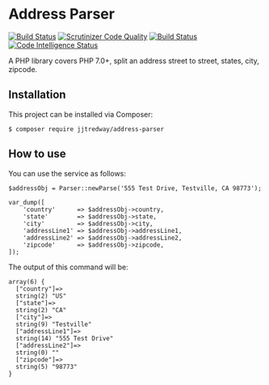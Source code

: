 # Address Parser

[![Build Status](https://www.travis-ci.org/carpcai/address-parser.svg?branch=master)](https://www.travis-ci.org/carpcai/address-parser)
[![Scrutinizer Code Quality](https://scrutinizer-ci.com/g/carpcai/address-parser/badges/quality-score.png?b=master)](https://scrutinizer-ci.com/g/carpcai/address-parser/?branch=master)
[![Build Status](https://scrutinizer-ci.com/g/carpcai/address-parser/badges/build.png?b=master)](https://scrutinizer-ci.com/g/carpcai/address-parser/build-status/master)
[![Code Intelligence Status](https://scrutinizer-ci.com/g/carpcai/address-parser/badges/code-intelligence.svg?b=master)](https://scrutinizer-ci.com/code-intelligence)

A PHP library covers PHP 7.0+, split an address street to street, states, city, zipcode.


## Installation
This project can be installed via Composer:
```shell
$ composer require jjtredway/address-parser
```

## How to use
You can use the service as follows:

```
$addressObj = Parser::newParse('555 Test Drive, Testville, CA 98773');

var_dump([
    'country'      => $addressObj->country,
    'state'        => $addressObj->state,
    'city'         => $addressObj->city,
    'addressLine1' => $addressObj->addressLine1,
    'addressLine2' => $addressObj->addressLine2,
    'zipcode'      => $addressObj->zipcode,
]);
```

The output of this command will be:
```
array(6) {
  ["country"]=>
  string(2) "US"
  ["state"]=>
  string(2) "CA"
  ["city"]=>
  string(9) "Testville"
  ["addressLine1"]=>
  string(14) "555 Test Drive"
  ["addressLine2"]=>
  string(0) ""
  ["zipcode"]=>
  string(5) "98773"
}
```


